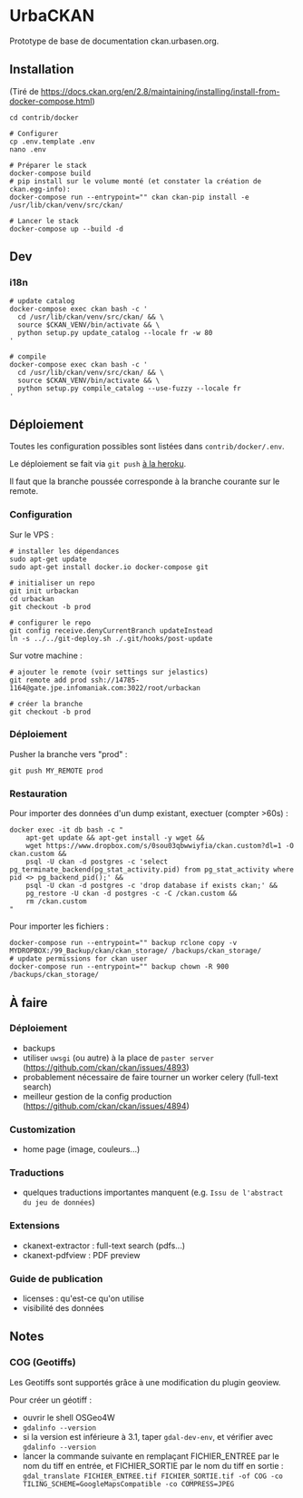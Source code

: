 # UrbaCKAN

Prototype de base de documentation ckan.urbasen.org.

## Installation

(Tiré de https://docs.ckan.org/en/2.8/maintaining/installing/install-from-docker-compose.html)

```
cd contrib/docker

# Configurer
cp .env.template .env
nano .env

# Préparer le stack
docker-compose build
# pip install sur le volume monté (et constater la création de ckan.egg-info):
docker-compose run --entrypoint="" ckan ckan-pip install -e /usr/lib/ckan/venv/src/ckan/

# Lancer le stack
docker-compose up --build -d
```

## Dev

### i18n

```
# update catalog
docker-compose exec ckan bash -c '
  cd /usr/lib/ckan/venv/src/ckan/ && \
  source $CKAN_VENV/bin/activate && \
  python setup.py update_catalog --locale fr -w 80
'

# compile
docker-compose exec ckan bash -c '
  cd /usr/lib/ckan/venv/src/ckan/ && \
  source $CKAN_VENV/bin/activate && \
  python setup.py compile_catalog --use-fuzzy --locale fr
'
```


## Déploiement

Toutes les configuration possibles sont listées dans `contrib/docker/.env`.

Le déploiement se fait via `git push` [à la heroku](https://tridnguyen.com/articles/simple-heroku-like-workflow-with-git-and-docker-compose/).

Il faut que la branche poussée corresponde à la branche courante sur le remote.


### Configuration

Sur le VPS :

```
# installer les dépendances
sudo apt-get update
sudo apt-get install docker.io docker-compose git

# initialiser un repo
git init urbackan
cd urbackan
git checkout -b prod

# configurer le repo
git config receive.denyCurrentBranch updateInstead
ln -s ../../git-deploy.sh ./.git/hooks/post-update
```

Sur votre machine :
```
# ajouter le remote (voir settings sur jelastics)
git remote add prod ssh://14785-1164@gate.jpe.infomaniak.com:3022/root/urbackan

# créer la branche
git checkout -b prod
```

### Déploiement

Pusher la branche vers "prod" :
```
git push MY_REMOTE prod
```

### Restauration

Pour importer des données d'un dump existant, exectuer (compter >60s) :

```
docker exec -it db bash -c "
    apt-get update && apt-get install -y wget &&
    wget https://www.dropbox.com/s/0sou03qbwwiyfia/ckan.custom?dl=1 -O ckan.custom &&
    psql -U ckan -d postgres -c 'select pg_terminate_backend(pg_stat_activity.pid) from pg_stat_activity where pid <> pg_backend_pid();' &&
    psql -U ckan -d postgres -c 'drop database if exists ckan;' &&
    pg_restore -U ckan -d postgres -c -C /ckan.custom &&
    rm /ckan.custom
"
```

Pour importer les fichiers :

```
docker-compose run --entrypoint="" backup rclone copy -v MYDROPBOX:/99_Backup/ckan/ckan_storage/ /backups/ckan_storage/
# update permissions for ckan user
docker-compose run --entrypoint="" backup chown -R 900 /backups/ckan_storage/
```

## À faire

### Déploiement

- backups
- utiliser `uwsgi` (ou autre) à la place de `paster server` (https://github.com/ckan/ckan/issues/4893)
- probablement nécessaire de faire tourner un worker celery (full-text search)
- meilleur gestion de la config production (https://github.com/ckan/ckan/issues/4894)

### Customization

- home page (image, couleurs...)

### Traductions

- quelques traductions importantes manquent (e.g. `Issu de l'abstract du jeu de données`)

### Extensions

- ckanext-extractor : full-text search (pdfs...)
- ckanext-pdfview : PDF preview

### Guide de publication

- licenses : qu'est-ce qu'on utilise
- visibilité des données

## Notes

### COG (Geotiffs)

Les Geotiffs sont supportés grâce à une modification du plugin geoview.

Pour créer un géotiff :
- ouvrir le shell OSGeo4W
- `gdalinfo --version`
- si la version est inférieure à 3.1, taper `gdal-dev-env`, et vérifier avec `gdalinfo --version`
- lancer la commande suivante en remplaçant FICHIER_ENTREE par le nom du tiff en entrée, et FICHIER_SORTIE par le nom du tiff en sortie : `gdal_translate FICHIER_ENTREE.tif FICHIER_SORTIE.tif -of COG -co TILING_SCHEME=GoogleMapsCompatible -co COMPRESS=JPEG`
